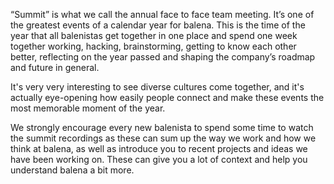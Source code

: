 “Summit” is what we call the annual face to face team meeting. It’s one of the greatest events of a calendar year for balena. This is the time of the year that all balenistas get together in one place and spend one week together working, hacking, brainstorming, getting to know each other better, reflecting on the year passed and shaping the company’s roadmap and future in general. 

It's very very interesting to see diverse cultures come together, and it's actually eye-opening how easily people connect and make these events the most memorable moment of the year. 

We strongly encourage every new balenista to spend some time to watch the summit recordings as these can sum up the way we work and how we think at balena, as well as introduce you to recent projects and ideas we have been working on. These can give you a lot of context and help you understand balena a bit more. 